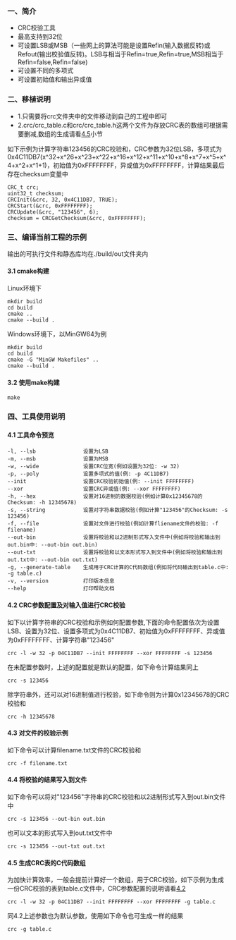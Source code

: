 ### 一、简介
- CRC校验工具
- 最高支持到32位
- 可设置LSB或MSB（一些网上的算法可能是设置Refin(输入数据反转)或Refout(输出校验值反转)。LSB与相当于Refin=true,Refin=true,MSB相当于Refin=false,Refin=false)
- 可设置不同的多项式
- 可设置初始值和输出异或值

### 二、移植说明
- 1.只需要将crc文件夹中的文件移动到自己的工程中即可
- 2.crc/crc_table.c和crc/crc_table.h这两个文件为存放CRC表的数组可根据需要删减,数组的生成请看[4.5](#45-生成crc表的c代码数组)小节

如下示例为计算字符串123456的CRC校验和，CRC参数为32位LSB，多项式为0x4C11DB7(x^32+x^26+x^23+x^22+x^16+x^12+x^11+x^10+x^8+x^7+x^5+x^4+x^2+x^1+1)，初始值为0xFFFFFFFF，异或值为0xFFFFFFFF，计算结果最后存在checksum变量中


    CRC_t crc;
    uint32_t checksum;
    CRCInit(&crc, 32, 0x4C11DB7, TRUE);
    CRCStart(&crc, 0xFFFFFFFF);
    CRCUpdate(&crc, "123456", 6);
    checksum = CRCGetChecksum(&crc, 0xFFFFFFFF);

### 三、编译当前工程的示例
输出的可执行文件和静态库均在./build/out文件夹内
#### 3.1 cmake构建
Linux环境下

    mkdir build
    cd build
    cmake ..
    cmake --build .

Windows环境下，以MinGW64为例

    mkdir build
    cd build
    cmake -G "MinGW Makefiles" ..
    cmake --build .

#### 3.2 使用make构建

    make


### 四、工具使用说明
#### 4.1 工具命令预览

    -l, --lsb               设置为LSB
    -m, --msb               设置为MSB
    -w, --wide              设置CRC位宽(例如设置为32位: -w 32)
    -p, --poly              设置多项式的值(例: -p 4C11DB7)
    --init                  设置CRC校验初始值(例: --init FFFFFFFF)
    --xor                   设置CRC异或值(例: --xor FFFFFFFF)
    -h, --hex               设置对16进制的数据校验(例如计算0x12345678的Checksum: -h 12345678)
    -s, --string            设置对字符串数据校验(例如计算"123456"的Checksum: -s 123456)
    -f, --file              设置对文件进行校验(例如计算fliename文件的校验: -f filename)
    --out-bin               设置将校验和以2进制形式写入文件中(例如将校验和输出到out.bin中: --out-bin out.bin)
    --out-txt               设置将校验和以文本形式写入到文件中(例如将校验和输出到out.txt中: --out-bin out.txt)
    -g, --generate-table    生成用于CRC计算的C代码数组(例如将代码输出到table.c中: -g table.c)
    -v, --version           打印版本信息
    --help                  打印帮助文档

#### 4.2 CRC参数配置及对输入值进行CRC校验
如下以计算字符串的CRC校验和示例如何配置参数,下面的命令配置依次为设置LSB、设置为32位、设置多项式为0x4C11DB7、初始值为0xFFFFFFFF、异或值为0xFFFFFFFF、计算字符串"123456"

    crc -l -w 32 -p 04C11DB7 --init FFFFFFFF --xor FFFFFFFF -s 123456

在未配置参数时，上述的配置就是默认的配置，如下命令计算结果同上

    crc -s 123456

除字符串外，还可以对16进制值进行校验，如下命令则为计算0x12345678的CRC校验和

    crc -h 12345678

#### 4.3 对文件的校验示例
如下命令可以计算filename.txt文件的CRC校验和

    crc -f filename.txt

#### 4.4 将校验的结果写入到文件
如下命令可以将对"123456"字符串的CRC校验和以2进制形式写入到out.bin文件中

    crc -s 123456 --out-bin out.bin

也可以文本的形式写入到out.txt文件中

    crc -s 123456 --out-txt out.txt

#### 4.5 生成CRC表的C代码数组
为加快计算效率，一般会提前计算好一个数组，用于CRC校验，如下示例为生成一份CRC校验的表到table.c文件中，CRC参数配置的说明请看[4.2](#42-crc参数配置及对输入值进行crc校验)

    crc -l -w 32 -p 04C11DB7 --init FFFFFFFF --xor FFFFFFFF -g table.c

同4.2上述参数也为默认参数，使用如下命令也可生成一样的结果

    crc -g table.c

